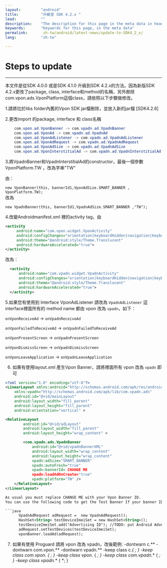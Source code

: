 ```yaml
---
layout:         "android"
title:          "升級至 SDK 4.2.x "
lead:           ""
description:    "The description for this page in the meta data in header."
keywords:       "Keywords for this page, in the meta data"
permalink:       zh-tw/android/latest-news/update-to-SDK4_2_x/
lang:           "zh-tw"

---
```


# Steps to update
---
本文件是從SDK 4.0.0 或是SDK 4.1.0 升級到SDK 4.2.x的方法。因為新版SDK 4.2.x更改了package, class, interface和method的名稱，另外刪除 com.vpon.ads.VponPlatform這個class，請依照以下步驟做修改。

1.請將位於libs folder內舊的Vpon SDK jar檔刪除，並放入新的jar檔 [SDK4.2.6]

2.更改import 的package, interface 和 class名稱

```java
    com.vpon.ad.VponBanner -> com.vpadn.ad.VpadnBanner
    com.vpon.ad.VponAd -> com.vpadn.ad.VpadnAd
    com.vpon.ad.VponAdListener -> com.vpadn.ad.VpadnAdListener
    com.vpon.ad.VponAdRequest -> com.vpadn.ad.VpadnAdRequest
    com.vpon.ad.VponAdSize -> com.vpadn.ad.VpadnAdSize
    com.vpon.ad.VponInterstitialAd -> com.vpadn.ad.VpadnInterstitialAd
```

3.將VpadnBanner和VpadnInterstitialAd的constructor，最後一個參數VponPlatform.TW ，改為字串"TW"

由：

  `new VponBanner(this, bannerId1,VponAdSize.SMART_BANNER , VponPlatform.TW);`<br>
改為

  `new VpadnBanner(this, bannerId1,VpadnAdSize.SMART_BANNER ,"TW");`
<br>

4.改變Androidmanifest.xml 裡的activity tag，由

 ```xml
 <activity
      android:name="com.vpon.widget.VponActivity"
      android:configChanges="orientation|keyboardHidden|navigation|keyboard|screenLayout|uiMode|screenSize|smallestScreenSize"
      android:theme="@android:style/Theme.Translucent"
      android:hardwareAccelerated="true">
</activity>
```
改為：

```xml
  <activity
      android:name="com.vpadn.widget.VpadnActivity"
      android:configChanges="orientation|keyboardHidden|navigation|keyboard|screenLayout|uiMode|screenSize|smallestScreenSize"
      android:theme="@android:style/Theme.Translucent"
      android:hardwareAccelerated="true">
  </activity>
```

5.如果您有使用到 Interface VponAdListener 請改為 `VpadnAdListener` 這interface裡面所有的  method name 都由 vpon 改為 `vpadn`，如下：

`onVponReceiveAd` -> `onVpadnReceiveAd`  

`onVponFailedToReceiveAd` -> `onVpadnFailedToReceiveAd`  

`onVponPresentScreen` -> `onVpadnPresentScreen`  

`onVponDismissScreen` -> `onVpadnDismissScreen`  

`onVponLeaveApplication` -> `onVpadnLeaveApplication`

6. 如果有使用layout.xml 產生Vpon Banner，請將裡面所有 vpon 改為 `vpadn` 即可

```xml
<?xml version="1.0" encoding="utf-8"?>
<LinearLayout xmlns:android="http://schemas.android.com/apk/res/android"
    xmlns:vpadn="http://schemas.android.com/apk/lib/com.vpadn.ads"
    android:id="@+id/mainLayout"
    android:layout_width="fill_parent"
    android:layout_height="fill_parent"
    android:orientation="vertical" >

<RelativeLayout
        android:id="@+id/adLayout"
        android:layout_width="fill_parent"
        android:layout_height="wrap_content" >

        <com.vpadn.ads.VpadnBanner
            android:id="@+id/vpadnBannerXML"
            android:layout_width="wrap_content"
            android:layout_height="wrap_content"
            vpadn:adSize="SMART_BANNER"
            vpadn:autoFresh="true"
            vpadn:bannerId= CHANGE ME
            vpadn:loadAdOnCreate="true"
            vpadn:platform="TW" />
    </RelativeLayout>
</LinearLayout>

As usual you must replace CHANGE ME with your Vpon Banner ID.
You can use the following code to get the Test Banner If your banner ID has not been vetted

```java
      VpadnAdRequest adRequest =  new VpadnAdRequest();
      HashSet<String> testDeviceImeiSet = new HashSet<String>();
      testDeviceImeiSet.add("Advertising ID"); //TODO: put Android Advertising ID
      adRequest.setTestDevices(testDeviceImeiSet);
      vponBanner.loadAd(adRequest);
```

7. 如果有使用 Proguard 請將 vpon 改為 vpadn，改後範例:
-dontwarn c.**
-dontwarn com.vpon.**
-dontwarn vpadn.**
-keep class c.**{ *; }
-keep class com.vpon.** { *; }
-keep class vpon.** { *; }
-keep class com.vpadn.** { *; }
-keep class vpadn.** { *; }
